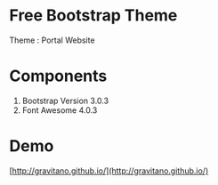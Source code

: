 Free Bootstrap Theme
========================

Theme : Portal Website

Components
============
1. Bootstrap Version 3.0.3
2. Font Awesome 4.0.3

Demo 
============
[http://gravitano.github.io/](http://gravitano.github.io/)

